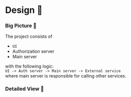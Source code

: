 # Design 🧩

### Big Picture 🎨
The project consists of
- `UI`
- Authorization server
- Main server

with the following logic:  
`UI -> Auth server -> Main server -> External service`  
where main server is responsible for calling other services.

### Detailed View 🔩